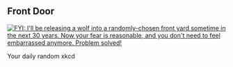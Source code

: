 ## Front Door
[![FYI: I'll be releasing a wolf into a randomly-chosen front yard sometime in the next 30 years. Now your fear is reasonable, and you don't need to feel embarrassed anymore. Problem solved!](https://imgs.xkcd.com/comics/front_door.png)](https://xkcd.com/1064/ "FYI: I'll be releasing a wolf into a randomly-chosen front yard sometime in the next 30 years. Now your fear is reasonable, and you don't need to feel embarrassed anymore. Problem solved!")

Your daily random xkcd
